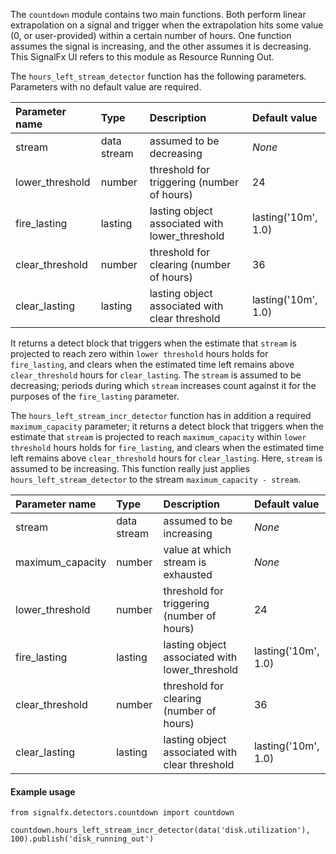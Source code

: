 The `countdown` module contains two main functions. Both perform linear extrapolation on a signal and trigger when the extrapolation hits some value (0, or user-provided) within a certain number of hours. One function assumes the signal is increasing, and the other assumes it is decreasing. This SignalFx UI refers to this module as Resource Running Out.

The `hours_left_stream_detector` function has the following parameters. Parameters with no default value are required.                         

|Parameter name|Type|Description|Default value|
|:---|:---|:---|:---|
|stream|data stream|assumed to be decreasing|*None*|
|lower_threshold|number|threshold for triggering (number of hours)|24|
|fire_lasting|lasting|lasting object associated with lower_threshold|lasting('10m', 1.0)|
|clear_threshold|number|threshold for clearing (number of hours)|36|
|clear_lasting|lasting|lasting object associated with clear threshold|lasting('10m', 1.0)|


It returns a detect block that triggers when the estimate that `stream` is projected to reach zero within `lower threshold` hours holds for `fire_lasting`, and clears when the estimated time left remains above `clear_threshold` hours for `clear_lasting`. The `stream` is assumed to be decreasing; periods during which `stream` increases count against it for the purposes of the `fire_lasting` parameter.

The `hours_left_stream_incr_detector` function has in addition a required `maximum_capacity` parameter; it returns a detect block that triggers when the estimate that `stream` is projected to reach `maximum_capacity` within `lower threshold` hours holds for `fire_lasting`, and clears when the estimated time left remains above `clear_threshold` hours for `clear_lasting`. Here, `stream` is assumed to be increasing. This function really just applies `hours_left_stream_detector` to the stream `maximum_capacity - stream`.

|Parameter name|Type|Description|Default value|
|:---|:---|:---|:---|
|stream|data stream|assumed to be increasing|*None*|
|maximum_capacity|number|value at which stream is exhausted|*None*|
|lower_threshold|number|threshold for triggering (number of hours)|24|
|fire_lasting|lasting|lasting object associated with lower_threshold|lasting('10m', 1.0)|
|clear_threshold|number|threshold for clearing (number of hours)|36|
|clear_lasting|lasting|lasting object associated with clear threshold|lasting('10m', 1.0)|

   
#### Example usage
~~~~~~~~~~~~~~~~~~~~
from signalfx.detectors.countdown import countdown

countdown.hours_left_stream_incr_detector(data('disk.utilization'), 100).publish('disk_running_out')
~~~~~~~~~~~~~~~~~~~~




